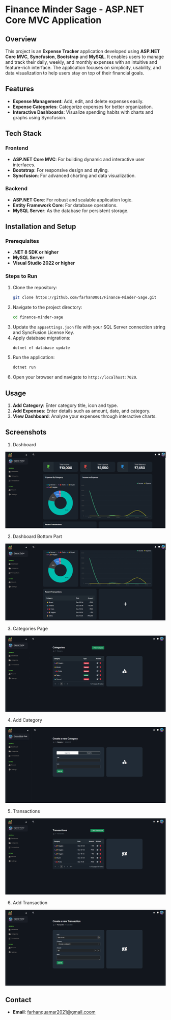 # Finance Minder Sage - ASP.NET Core MVC Application

## Overview
This project is an **Expense Tracker** application developed using **ASP.NET Core MVC**, **Syncfusion**, **Bootstrap** and **MySQL**. It enables users to manage and track their daily, weekly, and monthly expenses with an intuitive and feature-rich interface. The application focuses on simplicity, usability, and data visualization to help users stay on top of their financial goals.

## Features
- **Expense Management**: Add, edit, and delete expenses easily.
- **Expense Categories**: Categorize expenses for better organization.
- **Interactive Dashboards**: Visualize spending habits with charts and graphs using Syncfusion.

## Tech Stack
### Frontend
- **ASP.NET Core MVC**: For building dynamic and interactive user interfaces.
- **Bootstrap**: For responsive design and styling.
- **Syncfusion**: For advanced charting and data visualization.

### Backend
- **ASP.NET Core**: For robust and scalable application logic.
- **Entity Framework Core**: For database operations.
- **MySQL Server**: As the database for persistent storage.

## Installation and Setup
### Prerequisites
- **.NET 8 SDK or higher**
- **MySQL Server**
- **Visual Studio 2022 or higher**

### Steps to Run
1. Clone the repository:
   ```bash
   git clone https://github.com/farhan0001/Finance-Minder-Sage.git
   ```
2. Navigate to the project directory:
   ```bash
   cd finance-minder-sage
   ```
3. Update the `appsettings.json` file with your SQL Server connection string and SyncFusion License Key.
4. Apply database migrations:
   ```bash
   dotnet ef database update
   ```
5. Run the application:
   ```bash
   dotnet run
   ```
6. Open your browser and navigate to `http://localhost:7020`.

## Usage
1. **Add Category**: Enter category title, icon and type.
2. **Add Expenses**: Enter details such as amount, date, and category.
3. **View Dashboard**: Analyze your expenses through interactive charts.

## Screenshots

1. Dashboard

![Dashboard](screenshots/Dashboard_Top.png)

2. Dashboard Bottom Part

![Dashboard Bottom](screenshots/Dashboard_Bottom.png)

3. Categories Page

![Categories](screenshots/Categories.png)

4. Add Category

![Add Category](screenshots/New_Category.png)

5. Transactions

![Transactions](screenshots/Transactions.png)

6. Add Transaction

![Add Transaction](screenshots/New_Transaction.png)

## Contact
- **Email**: farhanquamar2021@gmail.coom
